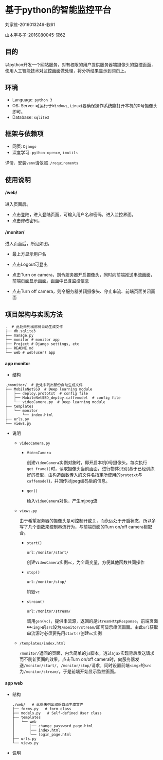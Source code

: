 # 基于python的智能监控平台

刘家维-2016013246-软61                                                        

山本宇多子-2016080045-软62

## 目的
以python开发一个网站服务，对有权限的用户提供服务器端摄像头的监控画面，使用人工智能技术对监控画面做处理，将分析结果显示到网页上。

## 环境

* Language: `python 3`
* OS: Server 可运行于`Windows`, `Linux`(要确保操作系统能打开本机的0号摄像头即可。
* Database: `sqlite3`

## 框架与依赖项

* 网页: `Django`
* 深度学习: `python-opencv`, `imutils`

详情、安装`venv`请依照`./requirements`

## 使用说明

#### /web/

进入页面后。

- 点击登陆，进入登陆页面，可输入用户名和密码，进入监控界面。
- 点击修改密码，



#### /monitor/

进入页面后，所见如图。

* 最上方显示用户名

* 点击Logout可登出
* 点击Turn on camera，则令服务器开启摄像头，同时向前端推送串流画面，前端页面显示画面。画面中已含监控信息
* 点击Turn off camera，则令服务器关闭摄像头、停止串流、前端页面关闭画面



## 项目架构与实现方法

```shell
.  # 此处未列出部份自动生成文件
├── db.sqlite3
├── manage.py
├── monitor # monitor app
├── Project # Django settings, etc
├── README.md
└── web # web(user) app
```

#### app monitor

* 结构

```shell
./monitor/  # 此处未列出部份自动生成文件
├── MobileNetSSD  # Deep learning module
│   ├── deploy.prototxt  # config file
│   ├── MobileNetSSD_deploy.caffemodel  # config file
│   └── videoCamera.py  # Deep learning module
├── templates
│   └── monitor
│       └── index.html
├── urls.py
└── views.py
```

* 说明

  * `videoCamera.py`

    * `VideoCamera`

      创建`VideoCamera`实例对象时，即开启本机0号摄像头。每次执行`get_frame()`时，读取摄像头当前画面，进行物体识别(基于已经训练好的模型，由构造函数传入的文件名指定所使用的`prototxt`与`caffemodel`)，并回传以jpeg编码后的信息。

    * `gen()`

      给入`VideoCamera`对象，产生mjpeg流

  * `views.py`

    由于希望服务器的摄像头是可控制开或关，而永远处于开启状态，所以多写了几个函数来控制串流行为，与前端页面的Turn on/off camera相配合。

    * `start()`

      `url`: `/monitor/start/`

      创建`VideoCamera`实例`vc`，为全局变量，方便其他函数共同操作

    * `stop()`

      `url`: `/monitor/stop/`

      销毁`vc`

    * `stream()`

      `url`: `/monitor/stream/`

      调用`gen(vc)`，提供串流源，返回的是`StreamHttpResponse`，前端页面中`<img>`的`src`设为`/monitor/stream/`即可显示串流画面。由此`url`获取串流源时必须要先用`start()`创建`vc`实例

  * `/templates/index.html`

    `/monitor/`返回的页面，内含简单的`js`脚本，透过`ajax`实现背后发送请求而不刷新页面的效果。点击Turn on/off camera时，向服务器发送`/monitor/start/, /monitor/stop/`请求，同时设置前端`<img>`的`src`为`/monitor/stream/`，于是前端开始显示监控画面。



#### app web

* 结构

  ```shell
  ./web/   # 此处未列出部份自动生成文件
  ├── forms.py   # form class
  ├── models.py   # Self-defined User class
  ├── templates
  │   └── web
  │       ├── change_password_page.html
  │       ├── index.html
  │       └── login_page.html
  ├── urls.py
  └── views.py
  ```

* 说明


